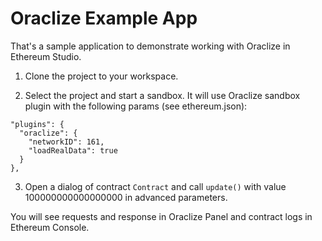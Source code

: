 # Oraclize Example App

That's a sample application to demonstrate working with Oraclize in Ethereum Studio.

1. Clone the project to your workspace.

2. Select the project and start a sandbox. It will use Oraclize sandbox plugin with the following params (see ethereum.json):
```
"plugins": {
  "oraclize": {
    "networkID": 161,
    "loadRealData": true
  }
},
```

3. Open a dialog of contract `Contract` and call `update()` with value 100000000000000000 in advanced parameters.

You will see requests and response in Oraclize Panel and contract logs in Ethereum Console.